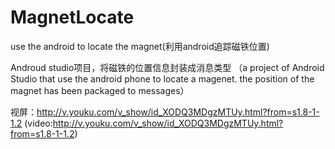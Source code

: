 # MagnetLocate
use the android to locate the magnet(利用android追踪磁铁位置)

Androud studio项目，将磁铁的位置信息封装成消息类型
（a project of Android Studio that use the android phone to locate a magenet.
the position of the magnet has been packaged to messages）

视屏：http://v.youku.com/v_show/id_XODQ3MDgzMTUy.html?from=s1.8-1-1.2
(video:http://v.youku.com/v_show/id_XODQ3MDgzMTUy.html?from=s1.8-1-1.2)
